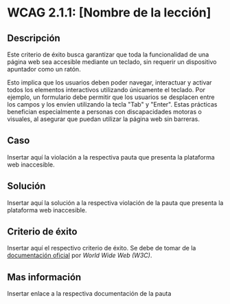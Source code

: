 # WCAG 2.1.1: [Nombre de la lección]

## Descripción

Este criterio de éxito busca garantizar que toda la funcionalidad de una página web sea accesible mediante un teclado, sin requerir un dispositivo apuntador como un ratón.

Esto implica que los usuarios deben poder navegar, interactuar y activar todos los elementos interactivos utilizando únicamente el teclado. Por ejemplo, un formulario debe permitir que los usuarios se desplacen entre los campos y los envíen utilizando la tecla "Tab" y "Enter". Estas prácticas benefician especialmente a personas con discapacidades motoras o visuales, al asegurar que puedan utilizar la página web sin barreras.

## Caso

Insertar aquí la violación a la respectiva pauta que presenta la plataforma web inaccesible.

## Solución

Insertar aquí la solución a la respectiva violación de la pauta que presenta la plataforma web inaccesible.

## Criterio de éxito

Insertar aquí el respectivo criterio de éxito. Se debe de tomar de la [documentación oficial](https://www.w3.org/WAI/) por *World Wide Web (W3C)*.

## Mas información

Insertar enlace a la respectiva documentación de la pauta
